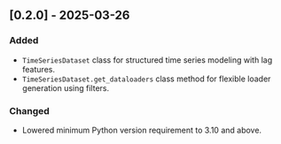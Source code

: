 ## [0.2.0] - 2025-03-26
### Added
- `TimeSeriesDataset` class for structured time series modeling with lag features.
- `TimeSeriesDataset.get_dataloaders` class method for flexible loader generation using filters.

### Changed
- Lowered minimum Python version requirement to 3.10 and above.